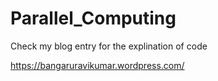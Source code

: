 # Parallel_Computing

Check my blog entry for the explination of code

https://bangaruravikumar.wordpress.com/

